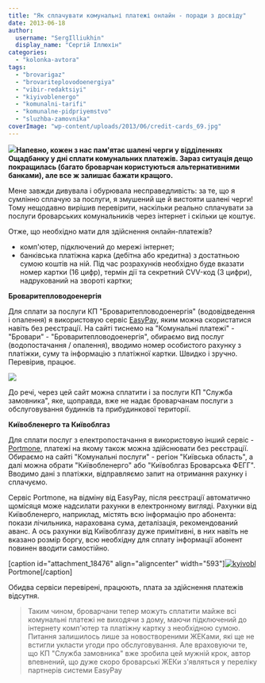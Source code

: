 ```yaml
---
title: "Як сплачувати комунальні платежі онлайн - поради з досвіду"
date: 2013-06-18
author: 
  username: "SergIlliukhin"
  display_name: "Сергій Іллюхін"
categories: 
  - "kolonka-avtora"
tags: 
  - "brovarigaz"
  - "brovariteplovodoenergiya"
  - "vibir-redaktsiyi"
  - "kiyivoblenergo"
  - "komunalni-tarifi"
  - "komunalne-pidpriyemstvo"
  - "sluzhba-zamovnika"
coverImage: "wp-content/uploads/2013/06/credit-cards_69.jpg"
---
```


[![](https://mpz.brovary.org/wp-content/uploads/2013/06/credit-cards_69.jpg)](https://mpz.brovary.org/wp-content/uploads/2013/06/credit-cards_69.jpg)**Напевно, кожен з нас пам'ятає шалені черги у відділеннях Ощадбанку у дні сплати комунальних платежів. Зараз ситуація дещо покращилась (багато броварчан користуються альтернативними банками), але все ж залишає бажати кращого.**

Мене завжди дивувала і обурювала несправедливість: за те, що я сумлінно сплачую за послуги, я змушений ще й вистояти шалені черги! Тому нещодавно вирішив перевірити, наскільки реально сплачувати за послуги броварських комунальників через інтернет і скільки це коштує.

Отже, що необхідно мати для здійснення онлайн-платежів?

- комп'ютер, підключений до мережі інтернет;
- банківська платіжна карка (дебітна або кредитна) з достатньою сумою коштів на ній. Під час розрахунків необхідно буде вказати номер картки (16 цифр), термін дії та секретний CVV-код (3 цифри), надрукований на звороті картки;

**Броваритепловодоенергія**

Для сплати за послуги КП "Броваритепловодоенергія" (водовідведення і опалення) я використовую сервіс [EasyPay](https://easypay.ua/), яким можна скористатися навіть без реєстрації. На сайті тиснемо на "Комунальні платежі" - "Бровари" - "Броваритепловодоенергія", обираємо вид послуг (водопостачання / опалення), вводимо номер особистого рахунку з платіжки, суму та інформацію з платіжної картки. Швидко і зручно. Перевірив, працює.

[![](https://mpz.brovary.org/wp-content/uploads/2013/06/easypay2.jpg)](https://mpz.brovary.org/wp-content/uploads/2013/06/easypay2.jpg)

До речі, через цей сайт можна сплатити і за послуги КП "Служба замовника", яке, щоправда, вже не надає броварчанам послуги з обслуговування будинків та прибудинкової території.

**Київобленерго та Київоблгаз**

Для сплати послуг з електропостачання я використовую інший сервіс - [Portmone](https://www.portmone.com.ua/), платежі на якому також можна здійснювати без реєстрації. Обираємо на сайті "Комунальні послуги" - регіон "Київська область", а далі можна обрати "Київобленерго" або "Київоблгаз Броварська ФЕГГ". Вводимо дані з платіжки, відправляємо запит на отримання рахунку і сплачуємо.

Сервіс Portmone, на відміну від EasyPay, після реєстрації автоматично щомісяця може надсилати рахунки в електронному вигляді. Рахунки від Київобленерго, наприклад, містять всю інформацію про абонента: покази лічильника, нарахована сума, деталізація, рекомендований аванс. А ось рахунки від Київоблгазу дуже примітивні, в них навіть не вказано розмір боргу, всю необхідну для сплату інформації абонент повинен вводити самостійно.

\[caption id="attachment\_18476" align="aligncenter" width="593"\][![kyivobl](https://mpz.brovary.org/wp-content/uploads/2013/06/kyivobl.jpg)](https://mpz.brovary.org/wp-content/uploads/2013/06/kyivobl.jpg) Portmone\[/caption\]

Обидва сервіси перевірені, працюють, плата за здійснення платежів відсутня.

> Таким чином, броварчани тепер можуть сплатити майже всі комунальні платежі не виходячи з дому, маючи підключений до інтернету комп'ютер та платіжну картку з необхідною сумою. Питання залишилось лише за новоствореними ЖЕКами, які ще не встигли укласти угоди про обслуговування. Але враховуючи те, що КП "Служба замовника" вже зробила цей мужній крок, автор впевнений, що дуже скоро броварські ЖЕКи з'являться у переліку партнерів системи EasyPay
